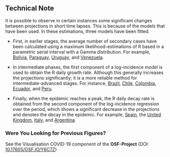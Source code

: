 ## Technical Note

It is possible to observe in certain instances some significant changes between projections in short time lapses. This is because of the models that have been used. In these estimations, three models have been fitted. 

- First, in earlier stages, the average number of secondary cases have been calculated using a maximum likelihood-estimations of R based in a parametric serial interval with a Gamma distribution. For example, [Bolivia](Bolivia.md), [Paraguay](Paraguay.md), [Uruguay](Uruguay.md), and [Venezuela](Venezuela.md).

- In intermediate phases, the first component of a log-incidence model is used to obtain the R daily growth rate. Although this generally increases the projections significantly; it is a more reliable method for intermediate-advanced stages. For instance, [Brazil](Brazil.md), [Chile](Chile.md), [Colombia](Colombia.md), [Ecuador](Ecuador.md), and [Peru](Peru.md).

- Finally, when the epidemic reaches a peak, the R daily decay rate is obtained from the second component of the log-incidence regression over the period, which shows a significant decrease in the projections and denotes the decay in the epidemic. For example, [Spain](Spain.md), the [United Kingdom](United-Kingdom.md), [Italy](Italy.md), and [Argentina](Argentina.md).

### Were You Looking for Previous Figures?

See the Visualisation COVID-19 component of the **OSF-Project** (DOI: [10.17605/OSF.IO/Y6C7Z](http://doi.org/10.17605/OSF.IO/Y6C7Z))
